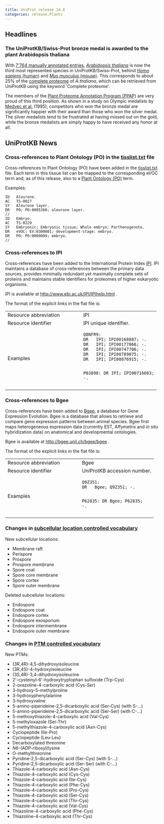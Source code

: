 ```yaml
---
title: UniProt release 14.8
categories: release,Plants
---
```


## Headlines

### The UniProtKB/Swiss-Prot bronze medal is awarded to the plant Arabidopsis thaliana

With [7'764 manually annotated entries](http://www.uniprot.org/uniprot/?query=taxonomy:3702+AND+reviewed:yes), [*Arabidopsis thaliana*](http://www.uniprot.org/taxonomy/3702) is now the third most represented species in UniProtKB/Swiss-Prot, behind [*Homo sapiens* (human)](http://www.uniprot.org/uniprot/?query=taxonomy:9606+AND+reviewed:yes) and [*Mus musculus* (mouse)](http://www.uniprot.org/uniprot/?query=taxonomy:10090+AND+reviewed:yes). This corresponds to about 25% of the [complete proteome](http://www.uniprot.org/uniprot/?query=taxonomy:3702+AND+keyword:181) of *A.thaliana*, which can be retrieved from UniProtKB using the keyword 'Complete proteome'.

The members of the [Plant Proteome Annotation Program (PPAP)](http://www.uniprot.org/program/Plants) are very proud of this third position. As shown in a study on Olympic medalists by [Medvec et al.](http://view.ncbi.nlm.nih.gov/pubmed/7473022) (1995), competitors who won the bronze medal are significantly happier with their award than those who won the silver medal. The silver medalists tend to be frustrated at having missed out on the gold, while the bronze medalists are simply happy to have received any honor at all.

## UniProtKB News

### Cross-references to Plant Ontology (PO) in the [tisslist.txt](http://www.uniprot.org/docs/tisslist) file

Cross-references to Plant Ontology (PO) have been added in the [tisslist.txt](http://www.uniprot.org/docs/tisslist) file. Each term in this tissue list can be mapped to the corresponding eVOC term and, as of this release, also to a [Plant Ontology (PO)](http://www.plantontology.org/) term.

Examples:

    ID   Aleurone.
    AC   TS-0027
    SY   Aleurone layer.
    DR   PO; PO:0005360; aleurone layer.
    //
    ID   Embryo.
    AC   TS-0229
    SY   Embryonic; Embryonic tissue; Whole embryo; Parthenogenote.
    DR   eVOC; EV:0300001; development-stage: embryo.
    DR   PO; PO:0009009; embryo.
    //

### Cross-references to IPI

Cross-references have been added to the International Protein Index [IPI](http://www.ebi.ac.uk/IPI/IPIhelp.html). IPI maintains a database of cross-references between the primary data sources, provides minimally redundant yet maximally complete sets of proteins and maintains stable identifiers for proteomes of higher eukaryotic organisms.

IPI is available at <http://www.ebi.ac.uk/IPI/IPIhelp.html> .

The format of the explicit links in the flat file is:

<table><colgroup><col style="width: 50%" /><col style="width: 50%" /></colgroup><tbody><tr class="odd"><td>Resource abbreviation</td><td>IPI</td></tr><tr class="even"><td>Resource identifier</td><td>IPI unique identifier.</td></tr><tr class="odd"><td>Examples</td><td><pre><code>Q8NFR9:
DR   IPI; IPI00168887; -.
DR   IPI; IPI00177866; -.
DR   IPI; IPI00747706; -.
DR   IPI; IPI00789075; -.
DR   IPI; IPI00876915; -.

P03898:
DR   IPI; IPI00716083; -.</code></pre></td></tr></tbody></table>

### Cross-references to Bgee

Cross-references have been added to [Bgee](http://bgee.unil.ch/bgee/bgee), a database for Gene Expression Evolution. Bgee is a database that allows to retrieve and compare gene expression patterns between animal species. Bgee first maps heterogeneous expression data (currently EST, Affymetrix and *in situ* hybridization data) on anatomical and developmental ontologies.

Bgee is available at <http://bgee.unil.ch/bgee/bgee> .

The format of the explicit links in the flat file is:

<table><colgroup><col style="width: 50%" /><col style="width: 50%" /></colgroup><tbody><tr class="odd"><td>Resource abbreviation</td><td>Bgee</td></tr><tr class="even"><td>Resource identifier</td><td>UniProtKB accession number.</td></tr><tr class="odd"><td>Examples</td><td><pre><code>Q9Z351:
DR   Bgee; Q9Z351; -.

P62835:
DR   Bgee; P62835; -.</code></pre></td></tr></tbody></table>

### Changes in [subcellular location controlled vocabulary](http://www.uniprot.org/docs/subcell)

New subcellular locations:

-   Membrane raft
-   Perispore
-   Prospore
-   Prospore membrane
-   Spore coat
-   Spore core membrane
-   Spore cortex
-   Spore outer membrane

Deleted subcellular locations:

-   Endospore
-   Endospore coat
-   Endospore cortex
-   Endospore exosporium
-   Endospore intermembrane
-   Endospore outer membrane

### Changes in [PTM controlled vocabulary](http://www.uniprot.org/docs/ptmlist)

New PTMs:

-   (3R,4R)-4,5-dihydroxyisoleucine
-   (3R,4S)-4-hydroxyisoleucine
-   (3S,4R)-3,4-dihydroxyisoleucine
-   2'-cysteinyl-6'-hydroxytryptophan sulfoxide (Trp-Cys)
-   2-oxazoline-4-carboxylic acid (Cys-Ser)
-   3-hydroxy-5-methylproline
-   3-hydroxyphenylalanine
-   3-hydroxyvaline
-   5-amino-piperideine-2,5-dicarboxylic acid (Ser-Cys) (with S-...)
-   5-amino-piperideine-2,5-dicarboxylic acid (Ser-Ser) (with C-...)
-   5-methoxythiazole-4-carboxylic acid (Val-Cys)
-   5-methyloxazole (Ser-Thr)
-   5-methylthiazole-4-carboxylic acid (Asn-Cys)
-   Cyclopeptide (Ile-Pro)
-   Cyclopeptide (Leu-Leu)
-   Decarboxylated threonine
-   N6-(ADP-ribosyl)lysine
-   O-methylthreonine
-   Pyridine-2,5-dicarboxylic acid (Ser-Cys) (with S-...)
-   Pyridine-2,5-dicarboxylic acid (Ser-Ser) (with C-...)
-   Thiazole-4-carboxylic acid (Asn-Cys)
-   Thiazole-4-carboxylic acid (Cys-Cys)
-   Thiazole-4-carboxylic acid (Ile-Cys)
-   Thiazole-4-carboxylic acid (Phe-Cys)
-   Thiazole-4-carboxylic acid (Pro-Cys)
-   Thiazole-4-carboxylic acid (Ser-Cys)
-   Thiazole-4-carboxylic acid (Thr-Cys)
-   Thiazole-4-carboxylic acid (Val-Cys)
-   Thiazoline-4-carboxylic acid (Phe-Cys)
-   Thiazoline-4-carboxylic acid (Thr-Cys)
